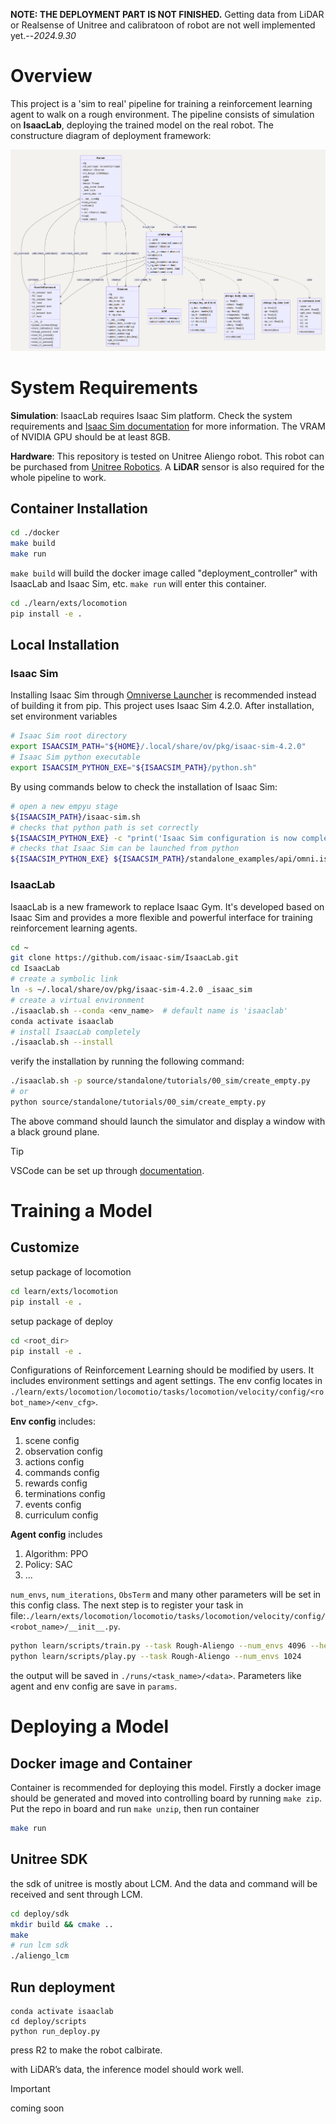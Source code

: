 **NOTE: THE DEPLOYMENT PART IS NOT FINISHED.** Getting data from LiDAR or Realsense of Unitree and calibratoon of robot are not well implemented yet.--*2024.9.30*


# Overview
This project is a 'sim to real' pipeline for training a reinforcement learning agent to walk on a rough environment. The pipeline consists of simulation on **IsaacLab**, deploying the trained model on the real robot. The constructure diagram of deployment framework:

![UML](./resources/assets/UML.png)


# System Requirements

**Simulation**: IsaacLab requires Isaac Sim platform. Check the system requirements and [Isaac Sim documentation](https://docs.omniverse.nvidia.com/isaacsim/latest/installation/install_workstation.html) for more information. The VRAM of NVIDIA GPU should be at least 8GB.

**Hardware**: This repository is tested on Unitree Aliengo robot. This robot can be purchased from [Unitree Robotics](https://www.unitree.com/aliengo/). A **LiDAR** sensor is also required for the whole pipeline to work.

## Container Installation

```bash
cd ./docker
make build
make run
```
`make build` will build the docker image called "deployment_controller" with IsaacLab and Isaac Sim, etc. `make run` will enter this container. 

```bash
cd ./learn/exts/locomotion
pip install -e .
```

## Local Installation

### Isaac Sim

Installing Isaac Sim through [Omniverse Launcher](https://docs.omniverse.nvidia.com/isaacsim/latest/installation/install_workstation.html) is recommended instead of building it from pip. This project uses Isaac Sim 4.2.0. After installation, set environment variables

```bash
# Isaac Sim root directory
export ISAACSIM_PATH="${HOME}/.local/share/ov/pkg/isaac-sim-4.2.0"
# Isaac Sim python executable
export ISAACSIM_PYTHON_EXE="${ISAACSIM_PATH}/python.sh"
```

By using commands below to check the installation of Isaac Sim:

```bash
# open a new empyu stage
${ISAACSIM_PATH}/isaac-sim.sh
# checks that python path is set correctly
${ISAACSIM_PYTHON_EXE} -c "print('Isaac Sim configuration is now complete.')"
# checks that Isaac Sim can be launched from python
${ISAACSIM_PYTHON_EXE} ${ISAACSIM_PATH}/standalone_examples/api/omni.isaac.core/add_cubes.py
```

### IsaacLab

IsaacLab is a new framework to replace Isaac Gym. It's developed based on Isaac Sim and provides a more flexible and powerful interface for training reinforcement learning agents.    

```bash
cd ~
git clone https://github.com/isaac-sim/IsaacLab.git
cd IsaacLab
# create a symbolic link
ln -s ~/.local/share/ov/pkg/isaac-sim-4.2.0 _isaac_sim
# create a virtual environment
./isaaclab.sh --conda <env_name>  # default name is 'isaaclab'
conda activate isaaclab
# install IsaacLab completely
./isaaclab.sh --install
```

verify the installation by running the following command:

```bash
./isaaclab.sh -p source/standalone/tutorials/00_sim/create_empty.py
# or
python source/standalone/tutorials/00_sim/create_empty.py
```
The above command should launch the simulator and display a window with a black ground plane.

> [!TIP]
>
> VSCode can be set up through [documentation](https://isaac-sim.github.io/IsaacLab/source/overview/developer-guide/vs_code.html).

# Training a Model

## Customize

setup package of locomotion

```bash
cd learn/exts/locomotion
pip install -e .
```

setup package of deploy

```bash
cd <root_dir>
pip install -e .
```

Configurations of Reinforcement Learning should be modified by users. It includes environment settings and agent settings. The env config locates in `./learn/exts/locomotion/locomotio/tasks/locomotion/velocity/config/<robot_name>/<env_cfg>`. 

**Env config** includes:

1. scene config
2. observation config
3. actions config
4. commands config
5. rewards config
6. terminations config
7. events config
8. curriculum config

**Agent config** includes

1. Algorithm: PPO
2. Policy: SAC
3. ...

`num_envs`, `num_iterations`, `ObsTerm` and many other parameters will be set in this config class. The next step is to register your task in file:`./learn/exts/locomotion/locomotio/tasks/locomotion/velocity/config/<robot_name>/__init__.py`. 

```bash
python learn/scripts/train.py --task Rough-Aliengo --num_envs 4096 --headless
python learn/scripts/play.py --task Rough-Aliengo --num_envs 1024
```

the output will be saved in `./runs/<task_name>/<data>`. Parameters like agent and env config are save in `params`.

# Deploying a Model

## Docker image and Container

Container is recommended for deploying this model. Firstly a docker image should be generated and moved into controlling board by running `make zip`. Put the repo in board and run `make unzip`, then run container

```bash
make run
```

## Unitree SDK

the sdk of unitree is mostly about LCM. And the data and command will be received and sent through LCM.

```bash
cd deploy/sdk 
mkdir build && cmake ..
make
# run lcm sdk
./aliengo_lcm
```

## Run deployment

```
conda activate isaaclab
cd deploy/scripts
python run_deploy.py
```

press R2 to make the robot calbirate.

with LiDAR’s data, the inference model should work well.

> [!IMPORTANT]
>
> coming soon
